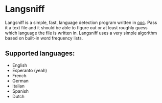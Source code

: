 Langsniff
=========

Langsniff is a simple, fast, language detection program written in [ooc](http://ooc-lang.org). Pass it a text file and it should be able to figure out or at least roughly guess which language the file is written in. Langsniff uses a very simple algorithm based on built-in word frequency lists. 

Supported languages:
--------------------

- English
- Esperanto (yeah)
- French
- German
- Italian
- Spanish
- Dutch
